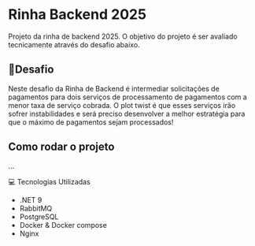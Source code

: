 # Rinha Backend 2025
Projeto da rinha de backend 2025. O objetivo do projeto é ser avaliado tecnicamente através do desafio abaixo.

## 🎯Desafio
Neste desafio da Rinha de Backend é intermediar solicitações de pagamentos para dois serviços de processamento de pagamentos com a menor taxa de serviço cobrada. O plot twist é que esses serviços irão sofrer instabilidades e será preciso desenvolver a melhor estratégia para que o máximo de pagamentos sejam processados!

## Como rodar o projeto
...

💻​ Tecnologias Utilizadas
- .NET 9
- RabbitMQ
- PostgreSQL
- Docker & Docker compose
- Nginx
